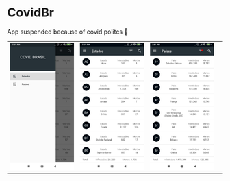 # CovidBr

App suspended because of covid politcs :closed_lock_with_key:


| | | | |
|:-------------------------:|:-------------------------:|:-------------------------:|:-------------------------:|
|<img width="1604" alt="menu" src="https://github.com/joaooab/covidbr/blob/master/covidbr1.jpeg"> | <img width="1604" alt="estados" src="https://github.com/joaooab/covidbr/blob/master/covidbr2.jpeg">|<img width="1604" alt="países" src="https://github.com/joaooab/covidbr/blob/master/covidbr3.jpeg">|

